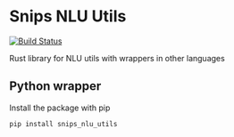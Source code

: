 # Snips NLU Utils

[![Build Status](https://travis-ci.org/snipsco/snips-nlu-utils.svg?branch=master)](https://travis-ci.org/snipsco/snips-nlu-utils)

Rust library for NLU utils with wrappers in other languages

## Python wrapper

Install the package with pip

```bash
pip install snips_nlu_utils
```